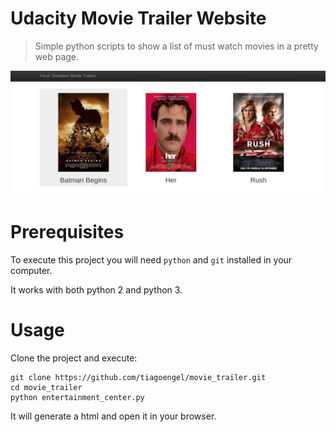 Udacity Movie Trailer Website
==

> Simple python scripts to show a list of must watch movies in a pretty web page.

![](./screenshot.png)


# Prerequisites
To execute this project you will need `python` and `git` installed in your computer.

It works with both python 2 and python 3.

# Usage
Clone the project and execute:

```shell
git clone https://github.com/tiagoengel/movie_trailer.git
cd movie_trailer
python entertainment_center.py
```

It will generate a html and open it in your browser.